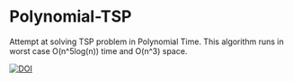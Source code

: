 # Polynomial-TSP
Attempt at solving TSP problem in Polynomial Time.
This algorithm runs in worst case O(n^5log(n)) time and O(n^3) space.


[![DOI](https://zenodo.org/badge/970421629.svg)](https://doi.org/10.5281/zenodo.15265435)
